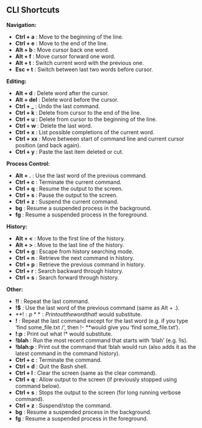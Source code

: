 ## CLI Shortcuts

**Navigation:**

- **Ctrl + a** : Move to the beginning of the line.
- **Ctrl + e** : Move to the end of the line.
- **Alt + b** : Move cursor back one word.
- **Alt + f** : Move cursor forward one word.
- **Alt + t** : Switch current word with the previous one.
- **Esc + t** : Switch between last two words before cursor.

**Editing:**

- **Alt + d** : Delete word after the cursor.
- **Alt + del** : Delete word before the cursor.
- **Ctrl + \_** : Undo the last command.
- **Ctrl + k** : Delete from cursor to the end of the line.
- **Ctrl + u** : Delete from cursor to the beginning of the line.
- **Ctrl + w** : Delete the last word.
- **Ctrl + x** : List possible completions of the current word.
- **Ctrl + xx** : Move between start of command line and current cursor position (and back again).
- **Ctrl + y** : Paste the last item deleted or cut.

**Process Control:**

- **Alt + .** : Use the last word of the previous command.
- **Ctrl + c** : Terminate the current command.
- **Ctrl + q** : Resume the output to the screen.
- **Ctrl + s** : Pause the output to the screen.
- **Ctrl + z** : Suspend the current command.
- **bg** : Resume a suspended process in the background.
- **fg** : Resume a suspended process in the foreground.

**History:**

- **Alt + <** : Move to the first line of the history.
- **Alt + >** : Move to the last line of the history.
- **Ctrl + g** : Escape from history searching mode.
- **Ctrl + n** : Retrieve the next command in history.
- **Ctrl + p** : Retrieve the previous command in history.
- **Ctrl + r** : Search backward through history.
- **Ctrl + s** : Search forward through history.

**Other:**

- **!!** : Repeat the last command.
- **!$** : Use the last word of the previous command (same as Alt + .).
- **!$:p** : Print out the word that !$ would substitute.
- **!** : Repeat the last command except for the last word (e.g. if you type ‘find some_file.txt /‘, then !- **would give you ‘find some_file.txt‘).
- **!:p** : Print out what !* would substitute.
- **!blah** : Run the most recent command that starts with ‘blah’ (e.g. !ls).
- **!blah:p** : Print out the command that !blah would run (also adds it as the latest command in the command history).
- **Ctrl + c** : Terminate the command.
- **Ctrl + d** : Quit the Bash shell.
- **Ctrl + l** : Clear the screen (same as the clear command).
- **Ctrl + q** : Allow output to the screen (if previously stopped using command below).
- **Ctrl + s** : Stops the output to the screen (for long running verbose command).
- **Ctrl + z** : Suspend/stop the command.
- **bg** : Resume a suspended process in the background.
- **fg** : Resume a suspended process in the foreground.
